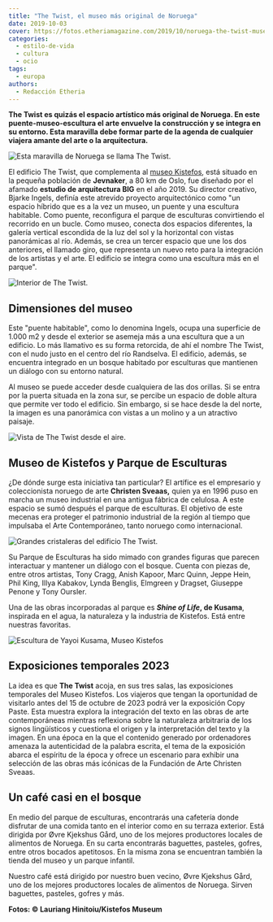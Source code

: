```yaml
---
title: "The Twist, el museo más original de Noruega"
date: 2019-10-03
cover: https://fotos.etheriamagazine.com/2019/10/noruega-the-twist-museo-kistefos-mujeres.jpg
categories: 
  - estilo-de-vida
  - cultura
  - ocio
tags: 
  - europa
authors: 
  - Redacción Etheria
---
```


**The Twist es quizás el espacio artístico más original de Noruega. En este 
puente-museo-escultura el arte envuelve la construcción y se integra en su entorno. Esta 
maravilla debe formar parte de la agenda de cualquier viajera amante del arte o la 
arquitectura.** 

![Esta maravilla de Noruega se llama The Twist.](https://fotos.etheriamagazine.com/2019/10/noruega-the-twist-museo-kistefos-mujeres.jpg "Esta maravilla de Noruega se llama The Twist.")

El edificio The Twist, que complementa al [museo 
Kistefos](https://www.kistefosmuseum.com/art/the-twist-gallery), está situado en la 
pequeña población de **Jevnaker**, a 80 km de Oslo, fue diseñado por el afamado 
**estudio de arquitectura BIG** en el año 2019. Su director creativo, Bjarke Ingels, 
definía este atrevido proyecto arquitectónico como "un espacio híbrido que es a la vez 
un museo, un puente y una escultura habitable. Como puente, reconfigura el parque de 
esculturas convirtiendo el recorrido en un bucle. Como museo, conecta dos espacios 
diferentes, la galería vertical escondida de la luz del sol y la horizontal con vistas 
panorámicas al río. Además, se crea un tercer espacio que une los dos anteriores, el 
llamado giro, que representa un nuevo reto para la integración de los artistas y el 
arte. El edificio se integra como una escultura más en el parque". 

![Interior de The Twist.](https://fotos.etheriamagazine.com/2019/10/noruega-the-twist-museo-kistefos-interior.jpg "Interior de The Twist.")

## Dimensiones del museo

Este "puente habitable", como lo denomina Ingels, ocupa una superficie de 1.000 m2 y 
desde el exterior se asemeja más a una escultura que a un edificio. Lo más llamativo es 
su forma retorcida, de ahí el nombre The Twist, con el nudo justo en el centro del río 
Randselva. El edificio, además, se encuentra integrado en un bosque habitado por 
esculturas que mantienen un diálogo con su entorno natural. 

Al museo se puede acceder desde cualquiera de las dos orillas. Si se entra por la puerta 
situada en la zona sur, se percibe un espacio de doble altura que permite ver todo el 
edificio. Sin embargo, si se hace desde la del norte, la imagen es una panorámica con 
vistas a un molino y a un atractivo paisaje. 

![Vista de The Twist desde el aire.](https://fotos.etheriamagazine.com/2019/10/noruega-the-twist-museo-kistefos.jpg "Vista de The Twist desde el aire.")

## Museo de Kistefos y Parque de Esculturas

¿De dónde surge esta iniciativa tan particular? El artífice es el empresario y 
coleccionista noruego de arte **Christen Sveaas,** quien ya en 1996 puso en marcha un 
museo industrial en una antigua fábrica de celulosa. A este espacio se sumó después el 
parque de esculturas. El objetivo de este mecenas era proteger el patrimonio industrial 
de la región al tiempo que impulsaba el Arte Contemporáneo, tanto noruego como 
internacional. 

![Grandes cristaleras del edificio The Twist.](https://fotos.etheriamagazine.com/2019/10/noruega-the-twist-museo-kistefos-cristalera.jpg "Grandes cristaleras del edificio The Twist.")

Su Parque de Esculturas ha sido mimado con grandes figuras que parecen interactuar y 
mantener un diálogo con el bosque. Cuenta con piezas de, entre otros artistas, Tony 
Cragg, Anish Kapoor, Marc Quinn, Jeppe Hein, Phil King, Illya Kabakov, Lynda Benglis, 
Elmgreen y Dragset, Giuseppe Penone y Tony Oursler. 

Una de las obras incorporadas al parque es **_Shine of Life_, de Kusama**, inspirada en 
el agua, la naturaleza y la industria de Kistefos. Está entre nuestras favoritas. 

![Escultura de Yayoi Kusama, Museo Kistefos](https://fotos.etheriamagazine.com/2019/10/noruega-Kistefos-Museet-Yayoi-Kusama.jpg "Shine of Life, de Yayoi Kusama. © Einar Aslaksen/ Museo Kistefos")

## Exposiciones temporales 2023

La idea es que **The Twist** acoja, en sus tres salas, las exposiciones temporales del 
Museo Kistefos. Los viajeros que tengan la oportunidad de visitarlo antes del 15 de 
octubre de 2023 podrá ver la exposición Copy Paste. Esta muestra explora la integración 
del texto en las obras de arte contemporáneas mientras reflexiona sobre la naturaleza 
arbitraria de los signos lingüísticos y cuestiona el origen y la interpretación del 
texto y la imagen. En una época en la que el contenido generado por ordenadores amenaza 
la autenticidad de la palabra escrita, el tema de la exposición abarca el espíritu de la 
época y ofrece un escenario para exhibir una selección de las obras más icónicas de la 
Fundación de Arte Christen Sveaas. 

## Un café casi en el bosque

En medio del parque de esculturas, encontrarás una cafetería donde disfrutar de una 
comida tanto en el interior como en su terraza exterior. Está dirigida por Øvre Kjekshus 
Gård, uno de los mejores productores locales de alimentos de Noruega. En su carta 
encontrarás baguettes, pasteles, gofres, entre otros bocados apetitosos. En la misma 
zona se encuentran también la tienda del museo y un parque infantil. 

Nuestro café está dirigido por nuestro buen vecino, Øvre Kjekshus Gård, uno de los 
mejores productores locales de alimentos de Noruega. Sirven baguettes, pasteles, gofres 
y más. 

**Fotos: © Lauriang Hinitoiu/Kistefos Museum**
